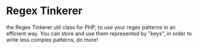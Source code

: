 # Regex Tinkerer
the Regex Tinkerer util class for PHP, to use your regex patterns in an efficient way. You can store and use them represented by "keys", in order to write less complex patterns, do more!

